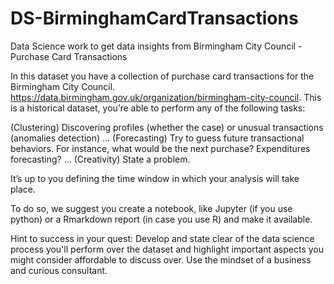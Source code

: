 # DS-BirminghamCardTransactions
Data Science work to get data insights from Birmingham City Council - Purchase Card Transactions

In this dataset you have a collection of purchase card transactions for the Birmingham City Council. https://data.birmingham.gov.uk/organization/birmingham-city-council. This is a historical dataset, you’re able to perform any of the following tasks:

(Clustering) Discovering profiles (whether the case) or unusual transactions (anomalies detection) ...
(Forecasting) Try to guess future transactional behaviors. For instance, what would be the next purchase? Expenditures forecasting? ...
(Creativity) State a problem.

It’s up to you defining the time window in which your analysis will take place.

To do so, we suggest you create a notebook, like Jupyter (if you use python) or a Rmarkdown report (in case you use R) and make it available.
 
Hint to success in your quest: Develop and state clear of the data science process you'll perform over the dataset and highlight important aspects you might consider affordable to discuss over. Use the mindset of a business and curious consultant.
